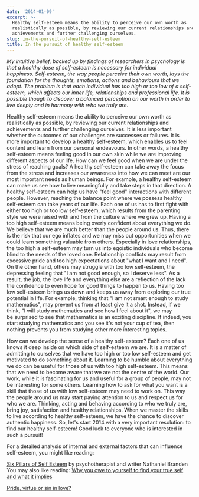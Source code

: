```yaml
---
date: '2014-01-09'
excerpt: >-
  Healthy self-esteem means the ability to perceive our own worth as
  realistically as possible, by reviewing our current relationships and
  achievements and further challenging ourselves.
slug: in-the-pursuit-of-healthy-self-esteem
title: In the pursuit of healthy self-esteem
---
```


*My intuitive belief, backed up by findings of researchers in psychology is that a healthy dose of self-esteem is necessary for individual happiness. Self-esteem, the way people perceive their own worth, lays the foundation for the thoughts, emotions, actions and behaviours that we adopt. The problem is that each individual has too high or too low of a self-esteem, which affects our inner life, relationships and professional life. It is possible though to discover a balanced perception on our worth in order to live deeply and in harmony with who we truly are.*

Healthy self-esteem means the ability to perceive our own worth as realistically as possible, by reviewing our current relationships and achievements and further challenging ourselves. It is less important whether the outcomes of our challenges are successes or failures. It is more important to develop a healthy self-esteem, which enables us to feel content and learn from our personal endeavours. In other words, a healthy self-esteem means feeling good in our own skin while we are improving different aspects of our life.
How can we feel good when we are under the stress of reaching goals? A healthy self-esteem can take away the focus from the stress and increases our awareness into how we can meet are our most important needs as human beings. For example, a healthy self-esteem can make us see how to live meaningfully and take steps in that direction. A healthy self-esteem can help us have "feel good" interactions with different people.
However, reaching the balance point where we possess healthy self-esteem can take years of our life. Each one of us has to first fight with either too high or too low self-esteem, which results from the parenting style we were raised with and from the culture where we grew up.
Having a too high self-esteem means being overly confident about everything we do. We believe that we are much better than the people around us. Thus, there is the risk that our ego inflates and we may miss out opportunities when we could learn something valuable from others.
Especially in love relationships, the too high a self-esteem may turn us into egoistic individuals who become blind to the needs of the loved one. Relationship conflicts may result from excessive pride and too high expectations about "what I want and I need".
On the other hand, others may struggle with too low self-esteem, the depressing feeling that "I am not good enough, so I deserve less". As a result, the job, the love life and everything else are a reflection of the lack the confidence to even hope for good things to happen to us.
Having too low self-esteem brings us down and keeps us away from exploring our true potential in life. For example, thinking that "I am not smart enough to study mathematics", may prevent us from at least give it a shot. Instead, if we think, "I will study mathematics and see how I feel about it", we may be surprised to see that mathematics is an exciting discipline.
If indeed, you start studying mathematics and you see it's not your cup of tea, then nothing prevents you from studying other more interesting topics.

How can we develop the sense of a healthy self-esteem? Each one of us knows it deep inside on which side of self-esteem we are. It is a matter of admitting to ourselves that we have too high or too low self-esteem and get motivated to do something about it.
Learning to be humble about everything we do can be useful for those of us with too high self-esteem. This means that we need to become aware that we are not the centre of the world. Our work, while it is fascinating for us and useful for a group of people, may not be interesting for some others.
Learning how to ask for what you want is a skill that those of us with low self-esteem may need to work on. This way the people around us may start paying attention to us and respect us for who we are.
Thinking, acting and behaving according to who we truly are, bring joy, satisfaction and healthy relationships. When we master the skills to live according to healthy self-esteem, we have the chance to discover authentic happiness.
So, let's start 2014 with a very important resolution: to find our healthy self-esteem! Good luck to everyone who is interested in such a pursuit!

For a detailed analysis of internal and external factors that can influence self-esteem, you might like reading:

[Six Pillars of Self Esteem](http://www.amazon.com/gp/product/0553374397/ref=as_li_qf_sp_asin_tl?ie=UTF8&camp=1789&creative=9325&creativeASIN=0553374397&linkCode=as2&tag=flyingthought-20) by psychotherapist and writer Nathaniel Branden
 
You may also like reading:
[Why you owe to yourself to find your true self and what it implies](http://www.flyingthoughts.net/?p=925 "Why you owe to yourself to find your true self and what it implies")

[Pride, virtue or sin in love?](http://www.flyingthoughts.net/?p=861 "Pride, virtue or sin in love?")
